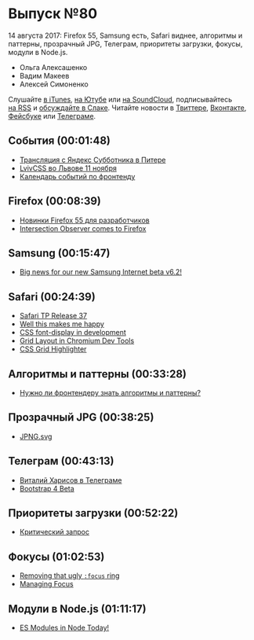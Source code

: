 # Выпуск №80

14 августа 2017: Firefox 55, Samsung есть, Safari виднее, алгоритмы и паттерны, прозрачный JPG, Телеграм, приоритеты загрузки, фокусы, модули в Node.js.

- Ольга Алексашенко
- Вадим Макеев
- Алексей Симоненко

Слушайте [в iTunes](https://itunes.apple.com/ru/podcast/veb-standarty/id1080500016), [на Ютубе](https://www.youtube.com/playlist?list=PLMBnwIwFEFHcwuevhsNXkFTcadeX5R1Go) или [на SoundCloud](https://soundcloud.com/web-standards), подписывайтесь [на RSS](https://web-standards.ru/podcast/feed/) и [обсуждайте в Слаке](http://slack.web-standards.ru/). Читайте новости в [Твиттере](https://twitter.com/webstandards_ru), [Вконтакте](https://vk.com/webstandards_ru), [Фейсбуке](https://www.facebook.com/webstandardsru) или [Телеграме](https://t.me/webstandards_ru).

## События (00:01:48)

- [Трансляция с Яндекс Субботника в Питере](https://youtu.be/MKrX3Fld-WI)
- [LvivCSS во Львове 11 ноября](http://www.lvivcss.com.ua/)
- [Календарь событий по фронтенду](https://github.com/web-standards-ru/calendar)

## Firefox (00:08:39)

- [Новинки Firefox 55 для разработчиков](http://tanalin.com/blog/2017/08/firefox-55/)
- [Intersection Observer comes to Firefox](https://hacks.mozilla.org/2017/08/intersection-observer-comes-to-firefox/)

## Samsung (00:15:47)

- [Big news for our new Samsung Internet beta v6.2!](https://medium.com/p/6199b6743cb9)

## Safari (00:24:39)

- [Safari TP Release 37](https://webkit.org/blog/7862/release-notes-for-safari-technology-preview-release-37/)
- [Well this makes me happy](https://twitter.com/jaffathecake/status/895272929587597312)
- [CSS font-display in development](https://twitter.com/bram_stein/status/895585478954627072)
- [Grid Layout in Chromium Dev Tools](https://twitter.com/regocas/status/896027967876476928)
- [CSS Grid Highlighter](https://github.com/ademilter/chrome-css-grid-highlighter)

## Алгоритмы и паттерны (00:33:28)

- [Нужно ли фронтендеру знать алгоритмы и паттерны?](https://youtu.be/e2nW8Lq4zho)

## Прозрачный JPG (00:38:25)

- [JPNG.svg](https://codepen.io/shshaw/full/LVKEdv)

## Телеграм (00:43:13)

- [Виталий Харисов в Телеграме](https://t.me/webo_ru)
- [Bootstrap 4 Beta](https://blog.getbootstrap.com/2017/08/10/bootstrap-4-beta/)

## Приоритеты загрузки (00:52:22)

- [Критический запрос](https://medium.com/p/ac20b5267e4a)

## Фокусы (01:02:53)

- [Removing that ugly `:focus` ring](https://medium.com/p/6c8727fefcd2)
- [Managing Focus](https://youtu.be/srLRSQg6Jgg)

## Модули в Node.js (01:11:17)

- [ES Modules in Node Today!](https://medium.com/p/32cff914e4b)
